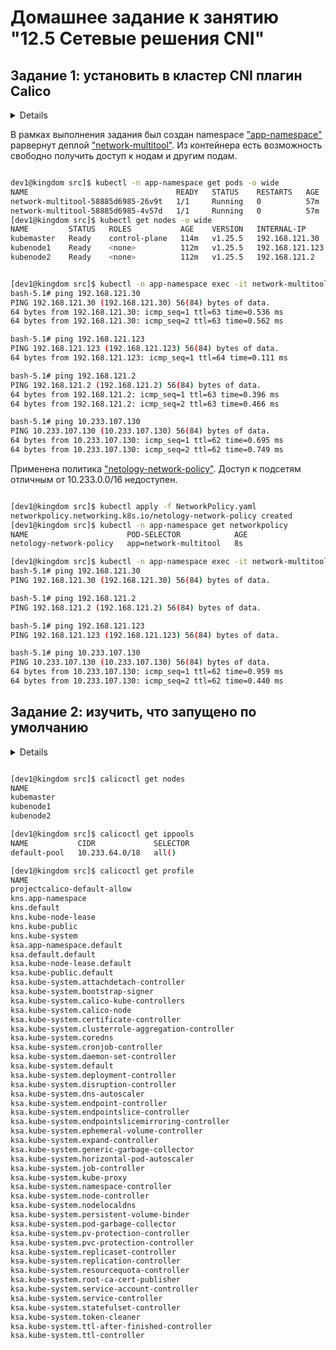 # Домашнее задание к занятию "12.5 Сетевые решения CNI"

## Задание 1: установить в кластер CNI плагин Calico

<details>

Для проверки других сетевых решений стоит поставить отличный от Flannel плагин — например, Calico. Требования:

* установка производится через ansible/kubespray;
* после применения следует настроить политику доступа к hello-world извне. Инструкции kubernetes.io, Calico

</details>


В рамках выполнения задания был создан namespace ["app-namespace"](src/Namespaces_developnemt.yaml) раpвернут деплой ["network-multitool"](src/Deployment_network-multitool.yaml). Из контейнера есть возможность свободно получить доступ к нодам и другим подам.


```bash

dev1@kingdom src]$ kubectl -n app-namespace get pods -o wide
NAME                                 READY   STATUS    RESTARTS   AGE   IP               NODE        NOMINATED NODE   READINESS GATES
network-multitool-58885d6985-26v9t   1/1     Running   0          57m   10.233.107.130   kubenode2   <none>           <none>
network-multitool-58885d6985-4v57d   1/1     Running   0          57m   10.233.110.66    kubenode1   <none>           <none>
[dev1@kingdom src]$ kubectl get nodes -o wide
NAME         STATUS   ROLES           AGE    VERSION   INTERNAL-IP       EXTERNAL-IP   OS-IMAGE                KERNEL-VERSION           CONTAINER-RUNTIME
kubemaster   Ready    control-plane   114m   v1.25.5   192.168.121.30    <none>        CentOS Linux 7 (Core)   3.10.0-1127.el7.x86_64   containerd://1.6.14
kubenode1    Ready    <none>          112m   v1.25.5   192.168.121.123   <none>        CentOS Linux 7 (Core)   3.10.0-1127.el7.x86_64   containerd://1.6.14
kubenode2    Ready    <none>          112m   v1.25.5   192.168.121.2     <none>        CentOS Linux 7 (Core)   3.10.0-1127.el7.x86_64   containerd://1.6.14


[dev1@kingdom src]$ kubectl -n app-namespace exec -it network-multitool-58885d6985-4v57d -- /bin/bash
bash-5.1# ping 192.168.121.30
PING 192.168.121.30 (192.168.121.30) 56(84) bytes of data.
64 bytes from 192.168.121.30: icmp_seq=1 ttl=63 time=0.536 ms
64 bytes from 192.168.121.30: icmp_seq=2 ttl=63 time=0.562 ms

bash-5.1# ping 192.168.121.123
PING 192.168.121.123 (192.168.121.123) 56(84) bytes of data.
64 bytes from 192.168.121.123: icmp_seq=1 ttl=64 time=0.111 ms

bash-5.1# ping 192.168.121.2
PING 192.168.121.2 (192.168.121.2) 56(84) bytes of data.
64 bytes from 192.168.121.2: icmp_seq=1 ttl=63 time=0.396 ms
64 bytes from 192.168.121.2: icmp_seq=2 ttl=63 time=0.466 ms

bash-5.1# ping 10.233.107.130
PING 10.233.107.130 (10.233.107.130) 56(84) bytes of data.
64 bytes from 10.233.107.130: icmp_seq=1 ttl=62 time=0.695 ms
64 bytes from 10.233.107.130: icmp_seq=2 ttl=62 time=0.749 ms
```

Применена политика ["netology-network-policy"](src/NetworkPolicy.yaml). Доступ к подсетям отличным от 10.233.0.0/16 недоступен.

```bash

[dev1@kingdom src]$ kubectl apply -f NetworkPolicy.yaml 
networkpolicy.networking.k8s.io/netology-network-policy created
[dev1@kingdom src]$ kubectl -n app-namespace get networkpolicy
NAME                      POD-SELECTOR            AGE
netology-network-policy   app=network-multitool   8s

[dev1@kingdom src]$ kubectl -n app-namespace exec -it network-multitool-58885d6985-4v57d -- /bin/bash 
bash-5.1# ping 192.168.121.30
PING 192.168.121.30 (192.168.121.30) 56(84) bytes of data.

bash-5.1# ping 192.168.121.2
PING 192.168.121.2 (192.168.121.2) 56(84) bytes of data.

bash-5.1# ping 192.168.121.123
PING 192.168.121.123 (192.168.121.123) 56(84) bytes of data.

bash-5.1# ping 10.233.107.130
PING 10.233.107.130 (10.233.107.130) 56(84) bytes of data.
64 bytes from 10.233.107.130: icmp_seq=1 ttl=62 time=0.959 ms
64 bytes from 10.233.107.130: icmp_seq=2 ttl=62 time=0.440 ms

```


## Задание 2: изучить, что запущено по умолчанию

<details>

Самый простой способ — проверить командой calicoctl get . Для проверки стоит получить список нод, ipPool и profile. Требования:

* установить утилиту calicoctl;
* получить 3 вышеописанных типа в консоли.

</details>


```bash

[dev1@kingdom src]$ calicoctl get nodes
NAME         
kubemaster   
kubenode1    
kubenode2    

[dev1@kingdom src]$ calicoctl get ippools
NAME           CIDR             SELECTOR   
default-pool   10.233.64.0/18   all()      

[dev1@kingdom src]$ calicoctl get profile
NAME                                                 
projectcalico-default-allow                          
kns.app-namespace                                    
kns.default                                          
kns.kube-node-lease                                  
kns.kube-public                                      
kns.kube-system                                      
ksa.app-namespace.default                            
ksa.default.default                                  
ksa.kube-node-lease.default                          
ksa.kube-public.default                              
ksa.kube-system.attachdetach-controller              
ksa.kube-system.bootstrap-signer                     
ksa.kube-system.calico-kube-controllers              
ksa.kube-system.calico-node                          
ksa.kube-system.certificate-controller               
ksa.kube-system.clusterrole-aggregation-controller   
ksa.kube-system.coredns                              
ksa.kube-system.cronjob-controller                   
ksa.kube-system.daemon-set-controller                
ksa.kube-system.default                              
ksa.kube-system.deployment-controller                
ksa.kube-system.disruption-controller                
ksa.kube-system.dns-autoscaler                       
ksa.kube-system.endpoint-controller                  
ksa.kube-system.endpointslice-controller             
ksa.kube-system.endpointslicemirroring-controller    
ksa.kube-system.ephemeral-volume-controller          
ksa.kube-system.expand-controller                    
ksa.kube-system.generic-garbage-collector            
ksa.kube-system.horizontal-pod-autoscaler            
ksa.kube-system.job-controller                       
ksa.kube-system.kube-proxy                           
ksa.kube-system.namespace-controller                 
ksa.kube-system.node-controller                      
ksa.kube-system.nodelocaldns                         
ksa.kube-system.persistent-volume-binder             
ksa.kube-system.pod-garbage-collector                
ksa.kube-system.pv-protection-controller             
ksa.kube-system.pvc-protection-controller            
ksa.kube-system.replicaset-controller                
ksa.kube-system.replication-controller               
ksa.kube-system.resourcequota-controller             
ksa.kube-system.root-ca-cert-publisher               
ksa.kube-system.service-account-controller           
ksa.kube-system.service-controller                   
ksa.kube-system.statefulset-controller               
ksa.kube-system.token-cleaner                        
ksa.kube-system.ttl-after-finished-controller        
ksa.kube-system.ttl-controller          

```
